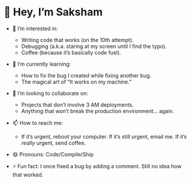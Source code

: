 # 👋 Hey, I’m Saksham

- 👀 I’m interested in:
  - Writing code that works (on the 10th attempt).
  - Debugging (a.k.a. staring at my screen until I find the typo).
  - Coffee (because it’s basically code fuel).
  
- 🌱 I’m currently learning:
  - How to fix the bug I created while fixing another bug.
  - The magical art of “It works on my machine.”

- 💞️ I’m looking to collaborate on:
  - Projects that don’t involve 3 AM deployments.
  - Anything that won’t break the production environment… again.
  
- 📫 How to reach me:
  - If it’s urgent, reboot your computer. If it’s still urgent, email me. If it’s *really* urgent, send coffee.
  
- 😄 Pronouns: Code/Compile/Ship

- ⚡ Fun fact: I once fixed a bug by adding a comment. Still no idea how that worked.


<!---
Saksham-1999/Saksham-1999 is a ✨ special ✨ repository because its `README.md` (this file) appears on your GitHub profile.
You can click the Preview link to take a look at your changes.
--->
